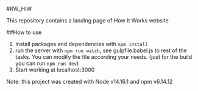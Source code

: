 #RW_HIW

This repository contains a landing page of How It Works website

##How to use

1. Install packages and dependencies with `npm install`
2. run the server with `npm run watch`, see gulpfile.babel.js to rest of the tasks. You can modify the file according your needs. (just for the build you can run `npm run dev`)
3. Start working at localhost:3000

Note: this project was created with Node v14.16.1 and npm v6.14.12
